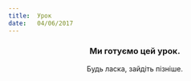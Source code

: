 ```yaml
---
title:  Урок
date:   04/06/2017
---
```


### <center>Ми готуємо цей урок.</center>
<center>Будь ласка, зайдіть пізніше.</center>
